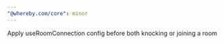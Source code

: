 ```yaml
---
"@whereby.com/core": minor
---
```


Apply useRoomConnection config before both knocking or joining a room
